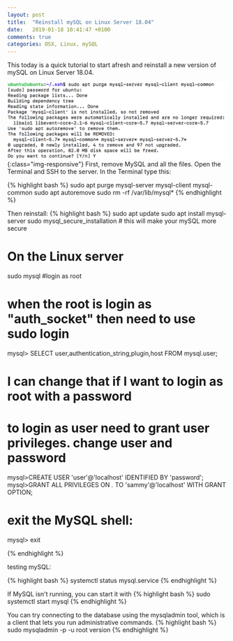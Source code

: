 ```yaml
---
layout: post
title:  "Reinstall mySQL on Linux Server 18.04"
date:   2019-01-18 10:41:47 +0100
comments: true
categories: OSX, Linux, mySQL
---
```

This today is a quick tutorial to start afresh and reinstall a new version of mySQL on Linux Server 18.04.

<!--excerpt.start-->
![screenshot1](/assets/img/ubuntu/Screenshot1.png){:class="img-responsive"}
First, remove MySQL and all the files.
Open the Terminal and SSH to the server. In the Terminal type this:
<!--excerpt.end-->
{% highlight bash %}
sudo apt purge mysql-server mysql-client mysql-common
sudo apt autoremove
sudo rm -rf /var/lib/mysql*
{% endhighlight %}



Then reinstall:
{% highlight bash %}
sudo apt update
sudo apt install mysql-server
sudo mysql_secure_installation  # this will make your mySQL more secure

# On the Linux server 
sudo mysql  #login as root
# when the root is login as "auth_socket" then need to use sudo login
mysql> SELECT user,authentication_string,plugin,host FROM mysql.user;

# I can change that if I want to login as root with a password
# to login as user need to grant user privileges. change user and password
mysql>CREATE USER 'user'@'localhost' IDENTIFIED BY 'password';
mysql>GRANT ALL PRIVILEGES ON *.* TO 'sammy'@'localhost' WITH GRANT OPTION;
# exit the MySQL shell:
mysql> exit

{% endhighlight %}

testing mySQL:

{% highlight bash %}
systemctl status mysql.service
{% endhighlight %}

If MySQL isn't running, you can start it with 
{% highlight bash %}
sudo systemctl start mysql
{% endhighlight %}

You can try connecting to the database using the mysqladmin tool, which is a client that lets you run administrative commands.
{% highlight bash %}
sudo mysqladmin -p -u root version
{% endhighlight %}

